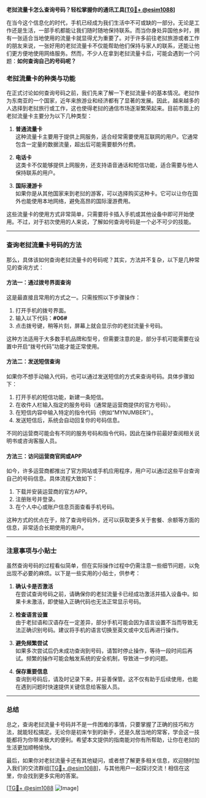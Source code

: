 **老挝流量卡怎么查询号码？轻松掌握你的通讯工具[[TG💪+ @esim1088](https://t.me/s/esim1088)]**

在当今这个信息化的时代，手机已经成为我们生活中不可或缺的一部分。无论是工作还是生活，一部手机都能让我们随时随地保持联系。而当你身处异国他乡时，拥有一张适合当地使用的流量卡就显得尤为重要了。对于许多前往老挝旅游或者工作的朋友来说，一张好用的老挝流量卡不仅能帮助他们保持与家人的联系，还能让他们更方便地使用网络服务。然而，不少人在拿到老挝流量卡后，可能会遇到一个问题：**如何查询自己的号码呢？**

### 老挝流量卡的种类与功能

在正式讨论如何查询号码之前，我们先来了解一下老挝流量卡的基本情况。老挝作为东南亚的一个国家，近年来旅游业和经济都有了显著的发展。因此，越来越多的人选择到老挝旅行或工作，这也使得老挝的通信市场逐渐繁荣起来。目前市面上的老挝流量卡主要分为以下几种类型：

1. **普通流量卡**  
   这种流量卡主要用于提供上网服务，适合经常需要使用互联网的用户。它通常包含一定量的数据流量，超出后可能需要额外付费。

2. **电话卡**  
   这类卡不仅能够提供上网服务，还支持语音通话和短信功能，适合需要与他人保持联系的用户。

3. **国际漫游卡**  
   如果你是从其他国家来到老挝的游客，可以选择购买这种卡。它可以让你在国外也能使用本地网络，避免高昂的国际漫游费用。

这些流量卡的使用方式非常简单，只需要将卡插入手机或其他设备中即可开始使用。不过，对于初次使用的人来说，了解如何查询号码是一个必不可少的技能。

---

### 查询老挝流量卡号码的方法

那么，具体该如何查询老挝流量卡的号码呢？其实，方法并不复杂，以下是几种常见的查询方式：

#### 方法一：通过拨号界面查询
这是最直接且常用的方式之一。只需按照以下步骤操作：
1. 打开手机的拨号界面。
2. 输入以下代码：**#06#**
3. 点击拨号键，稍等片刻，屏幕上就会显示你的老挝流量卡号码。

这种方法适用于大多数手机品牌和型号，但需要注意的是，部分手机可能需要在设置中开启“拨号代码”功能才能正常使用。

#### 方法二：发送短信查询
如果你不想手动输入代码，也可以通过发送短信的方式来查询号码。具体步骤如下：
1. 打开手机的短信功能，新建一条短信。
2. 在收件人栏输入指定的服务号码（通常是运营商提供的官方号码）。
3. 在短信内容中输入特定的指令代码（例如“MYNUMBER”）。
4. 发送短信后，系统会自动回复你的号码信息。

不同的运营商可能会有不同的服务号码和指令代码，因此在操作前最好查阅相关说明书或咨询客服人员。

#### 方法三：访问运营商官网或APP
如今，许多运营商都推出了官方网站或手机应用程序，用户可以通过这些平台查询自己的号码信息。具体流程大致如下：
1. 下载并安装运营商的官方APP。
2. 注册账号并登录。
3. 在个人中心或账户信息页面查看手机号码。

这种方式的优点在于，除了查询号码外，还可以获取更多关于套餐、余额等方面的信息，非常适合长期使用的用户。

---

### 注意事项与小贴士

虽然查询号码的过程看似简单，但在实际操作过程中仍需注意一些细节问题，以免出现不必要的麻烦。以下是一些实用的小贴士，供参考：

1. **确认卡是否激活**  
   在尝试查询号码之前，请确保你的老挝流量卡已经成功激活并插入设备中。如果卡未激活，即使输入正确代码也无法正常显示号码。

2. **检查语言设置**  
   由于老挝语和汉语存在一定差异，部分手机可能会因为语言设置不当而导致无法正确识别号码。建议将手机的语言切换至英文或中文后再进行操作。

3. **避免频繁尝试**  
   如果多次尝试后仍未成功查询到号码，请暂时停止操作，等待一段时间后再试。频繁的操作可能会触发系统的安全机制，导致进一步的问题。

4. **保存重要信息**  
   查询到号码后，请及时记录下来，并妥善保管。这不仅有助于后续使用，也能在遇到问题时快速提供关键信息给客服人员。

---

### 总结

总之，查询老挝流量卡号码并不是一件困难的事情，只要掌握了正确的技巧和方法，就能轻松搞定。无论你是初来乍到的新手，还是久居当地的常客，学会这一技能都将为你带来极大的便利。希望本文提供的指南能对你有所帮助，让你在老挝的生活更加顺畅愉快。

最后，如果你对老挝流量卡还有其他疑问，或者想了解更多相关信息，欢迎随时加入我们的交流群组[[TG💪+ @esim1088](https://t.me/s/esim1088)]，与其他用户一起探讨交流！相信在这里，你会找到更多实用的答案。

[[TG💪+ @esim1088](https://t.me/s/esim1088) ![Image](https://i.postimg.cc/4NQfJmqS/Snipaste-2025-05-13-00-14-12.png)]
